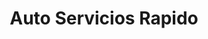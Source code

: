 ---
title: "Auto Servicios Rapido"
url: /san-cristobal/auto-servicios-rapido/
shop: Autowerkstatt
---
